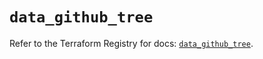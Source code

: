 # `data_github_tree`

Refer to the Terraform Registry for docs: [`data_github_tree`](https://registry.terraform.io/providers/integrations/github/6.2.2/docs/data-sources/tree).

